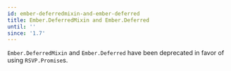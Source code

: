 ```yaml
---
id: ember-deferredmixin-and-ember-deferred
title: Ember.DeferredMixin and Ember.Deferred
until: ''
since: '1.7'
---
```


`Ember.DeferredMixin` and `Ember.Deferred` have been deprecated in favor
of using `RSVP.Promise`s.
